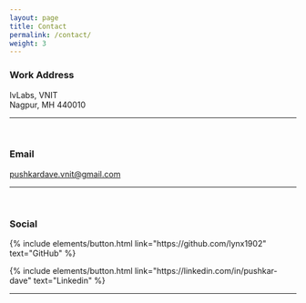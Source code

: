 ```yaml
---
layout: page
title: Contact
permalink: /contact/
weight: 3
---
```


<section class="split contact">
    <section class="alt">
        <h3>Work Address</h3>
        <p>IvLabs, VNIT<br>
        Nagpur, MH 440010</p>
    </section><hr><br>
    <!-- <section>
        <h3>Phone</h3>
        <p>(+91) 204-3864</p>
    </section><hr><br> -->
    <section>
        <h3>Email</h3>
        <a class="dy ke" href="mailto:pushkardave.vnit@gmail.com" rel="noopener ugc nofollow" target="_blank">pushkardave.vnit@gmail.com</a>
    </section><hr><br>
    <section>
        <h3>Social</h3>
        <p class="text-left">
        {% include elements/button.html link="https://github.com/lynx1902" text="GitHub" %}
        </p>
        <p class="text-left">
        {% include elements/button.html link="https://linkedin.com/in/pushkar-dave" text="Linkedin" %}
        </p>
    </section><hr><br>
</section>

